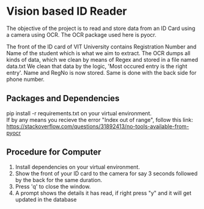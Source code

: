 # Vision based ID Reader

The objective of the project is to read and store data from an ID Card using a camera using OCR. The OCR package used here is pyocr.

The front of the ID card of VIT University contains Registration Number and Name of the student which is what we aim to extract. 
The OCR dumps all kinds of data, which we clean by means of Regex and stored in a file named data.txt
We clean that data by the logic, 'Most occured entry is the right entry'. Name and RegNo is now stored. Same is done with the back side for phone number.

## Packages and Dependencies
pip install -r requirements.txt on your virtual environment.  
If by any means you recieve the error "Index out of range", follow this link: https://stackoverflow.com/questions/31892413/no-tools-available-from-pyocr


## Procedure for Computer
1. Install dependencies on your virtual environment.
2. Show the front of your ID card to the camera for say 3 seconds followed by the back for the same duration.
3. Press 'q' to close the window.
4. A prompt shows the details it has read, if right press "y" and it will get updated in the database

